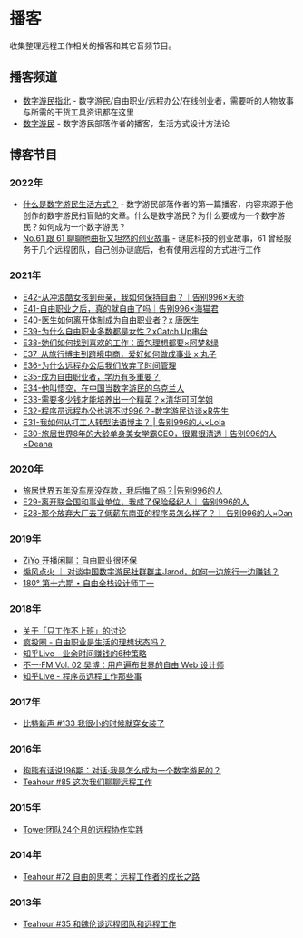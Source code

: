 # 播客

收集整理远程工作相关的播客和其它音频节目。

<a name="mmPhz"></a>
## 播客频道

- [数字游民指北](https://www.xiaoyuzhoufm.com/podcast/5ebfe0c4418a84a0468b5f1d) - 数字游民/自由职业/远程办公/在线创业者，需要听的人物故事与所需的干货工具资讯都在这里
- [数字游民](https://www.xiaoyuzhoufm.com/podcast/626da563bf39836fd02b79ed) - 数字游民部落作者的播客，生活方式设计方法论

<a name="TYDvH"></a>
## 博客节目

<a name="JfanQ"></a>
### 2022年

- [什么是数字游民生活方式？](https://www.xiaoyuzhoufm.com/podcast/626da563bf39836fd02b79ed) - 数字游民部落作者的第一篇播客，内容来源于他创作的数字游民扫盲贴的文章。什么是数字游民？为什么要成为一个数字游民？如何成为一个数字游民？
- [No.61 跟 61 聊聊他曲折又坦然的创业故事](https://pca.st/46mtj6np) - 谜底科技的创业故事，61 曾经服务于几个远程团队，自己创办谜底后，也有使用远程的方式进行工作

<a name="JBACD"></a>
### 2021年

- [E42-从冲浪酷女孩到母亲，我如何保持自由？｜告别996×天骄](https://www.xiaoyuzhoufm.com/episode/619363ec41072f7716ea3e1d?s=eyJ1IjoiNWVhZmQwZTE5YzczNWY5Y2Y0ZjMyYmMyIiwiZCI6MX0%3D)
- [E41-自由职业之后，真的就自由了吗｜告别996×海猫君](https://www.xiaoyuzhoufm.com/episode/615fc4ecae1d32c4f86c2661)
- [E40-医生如何离开体制成为自由职业者？x 唐医生](https://mp.weixin.qq.com/s/SZYjOt9C_EsRll5iTJMDIg)
- [E39-为什么自由职业多数都是女性？xCatch Up串台](https://www.xiaoyuzhoufm.com/episode/60e32c4cc0919d0648c06387)
- [E38-她们如何找到喜欢的工作：面包理想都要×阿梦&绿](https://www.xiaoyuzhoufm.com/episode/60d9ee9503c9bf1da959d954?s=eyJ1IjoiNWVhZmQwZTE5YzczNWY5Y2Y0ZjMyYmMyIn0%3D%0A)
- [E37-从旅行博主到跨境电商，爱好如何做成事业 x 丸子](https://www.xiaoyuzhoufm.com/episode/60aafc47eb3e72d92188a0ff)
- [E36-为什么远程办公后我们放弃了时间管理](https://www.lizhi.fm/dhp_static/static/h5_dhp_app/share.html#/voice?voiceId=5175162352326141446&podcastId=5148252485972034687)
- [E35-成为自由职业者，学历有多重要？](https://www.xiaoyuzhoufm.com/episode/6092526cc2260f657089d13e)
- [E34-他叫悟空，在中国当数字游民的乌克兰人](https://www.xiaoyuzhoufm.com/episode/606451cbdc1a364ddfc085b4)
- [E33-需要多少钱才能培养出一个精英？×清华可可学姐](https://www.xiaoyuzhoufm.com/episode/605af949b5390bfc1f673817)
- [E32-程序员远程办公也逃不过996？-数字游民访谈×R先生](https://www.xiaoyuzhoufm.com/episode/6040bea88e2ff7878d57bf97)
- [E31-我如何从打工人转型法语博主？ | 告别996的人×Lola](https://www.xiaoyuzhoufm.com/episode/60115681875ca52f827ef28b)
- [E30-旅居世界8年的大龄单身美女学霸CEO，很累很清透｜告别996的人×Deana](https://www.xiaoyuzhoufm.com/episode/5ff548d6dee9c1e16dfbfac2)

<a name="DAduZ"></a>
### 2020年

- [旅居世界五年没车房没存款，我后悔了吗？|告别996的人](https://mp.weixin.qq.com/s/kud9mc1Kmp_lmSz8-CwM-g)
- [E29-离开联合国和事业单位，我成了保险经纪人｜ 告别996的人](https://www.xiaoyuzhoufm.com/episode/5fca0f47dee9c1e16d9b6368)
- [E28-那个放弃大厂去了低薪东南亚的程序员怎么样了？｜ 告别996的人×Dan](https://www.xiaoyuzhoufm.com/episode/5fa692a383c34e85dd2589c0)

<a name="sat2L"></a>
### 2019年

- [ZiYo 开播闲聊：自由职业很环保](https://mp.weixin.qq.com/s/fLBOLozSUJCyLCl_zINJ_Q)
- [煽风点火 ｜ 对谈中国数字游民社群群主Jarod，如何一边旅行一边赚钱？](https://mp.weixin.qq.com/s/NvxBscmozCIGGd6_whHcdg)
- [180° 第十六期 • 自由全栈设计师丁一](https://anyway.fm/dingyi/)
<a name="fe02c55ef608a0e66ced6078651028b1"></a>
### 
<a name="Zpn7P"></a>
### 2018年

- [关于「只工作不上班」的讨论](https://castro.fm/episode/oQ2umi)
- [疯投圈 - 自由职业是生活的理想状态吗？](https://crazy.capital/21)
- [知乎Live - 业余时间赚钱的6种策略](https://www.zhihu.com/lives/870704471959822336)
- [不一·FM Vol. 02 吴博：用户遍布世界的自由 Web 设计师](https://www.lizhi.fm/49020635/2650025155245500422)
- [知乎Live - 程序员远程工作那些事](https://www.zhihu.com/lives/1002975865147355136)

<a name="mRhE7"></a>
### 2017年

- [比特新声 #133 我很小的时候就穿女装了](https://banlan.show/bitvoice/133)

<a name="dSW6q"></a>
### 2016年

- [狗熊有话说196期：对话·我是怎么成为一个数字游民的？](http://www.ximalaya.com/keji/264303/17053082)
- [Teahour #85 这次我们聊聊远程工作](https://teahour.fm/85)

<a name="DXIip"></a>
### 2015年

- [Tower团队24个月的远程协作实践](https://www.youtube.com/watch?v=ttx5Apnjsr4)

<a name="vaZPd"></a>
### 2014年

- [Teahour #72 自由的思考：远程工作者的成长之路](https://teahour.fm/72)

<a name="RuCyy"></a>
### 2013年

- [Teahour #35 和魏伦谈远程团队和远程工作](https://teahour.fm/35)
